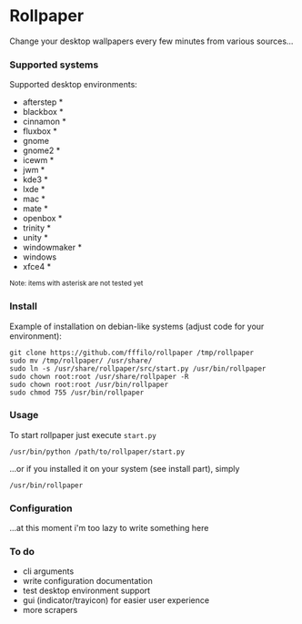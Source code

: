 Rollpaper
=========

Change your desktop wallpapers every few minutes from various sources...

### Supported systems

Supported desktop environments:

- afterstep *
- blackbox *
- cinnamon *
- fluxbox *
- gnome
- gnome2 *
- icewm *
- jwm *
- kde3 *
- lxde *
- mac *
- mate *
- openbox *
- trinity *
- unity *
- windowmaker *
- windows
- xfce4 *

<sup><sub></sub>Note: items with asterisk are not tested yet<sub></sup>

### Install

Example of installation on debian-like systems (adjust code for your environment):

	git clone https://github.com/fffilo/rollpaper /tmp/rollpaper
	sudo mv /tmp/rollpaper/ /usr/share/
	sudo ln -s /usr/share/rollpaper/src/start.py /usr/bin/rollpaper
	sudo chown root:root /usr/share/rollpaper -R
	sudo chown root:root /usr/bin/rollpaper
	sudo chmod 755 /usr/bin/rollpaper

### Usage

To start rollpaper just execute `start.py`

	/usr/bin/python /path/to/rollpaper/start.py

...or if you installed it on your system (see install part), simply

	/usr/bin/rollpaper

### Configuration

...at this moment i'm too lazy to write something here

### To do

- cli arguments
- write configuration documentation
- test desktop environment support
- gui (indicator/trayicon) for easier user experience
- more scrapers
